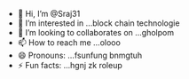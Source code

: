 - 👋 Hi, I’m @Sraj31
- 👀 I’m interested in ...block chain technologie
- 💞️ I’m looking to collaborates on ...gholpom
- 📫 How to reach me ...olooo
- 😄 Pronouns: ...fsunfung bnmgtuh
- ⚡ Fun facts: ...hgnj zk roleup

<!---
Sraj31/Sraj31 is a ✨ special ✨ repository because its `README.md` (this file) appears on your GitHub profile.
You can click the Preview link to take a look at your changes.
--->
